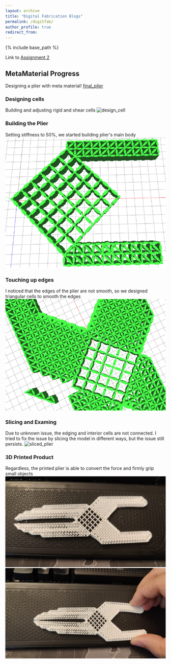 ```yaml
---
layout: archive
title: "Digital Fabrication Blogs"
permalink: /digitfab/
author_profile: true
redirect_from:
---
```


{% include base_path %}


Link to [Assignment 2](../cnm2)

## MetaMaterial Progress

Designing a plier with meta material!
[final_plier](../../images/digitfab/final_view.png)

### Designing cells

Building and adjusting rigid and shear cells
![design_cell](../../images/digitfab/design_cell.png)

### Building the Plier

Setting stiffness to 50%, we started building plier's main body
![building_block](<../images/digitfab/Building blocks.png>)

### Touching up edges

I noticed that the edges of the plier are not smooth, so we designed triangular cells to smooth the edges
![touch_up_edge](../images/digitfab/touch_up_edge.png)

### Slicing and Examing

Due to unknown issue, the edging and interior cells are not connected. I tried to fix the issue by slicing the model in different ways, but the issue still persists.
![sliced_plier](../../images/digitfab/sliced_plier.png)

### 3D Printed Product

Regardless, the printed plier is able to convert the force and firmly grip small objects
![printed_plier](../images/digitfab/printed_plier.jpg)
![pliter_gripping](../images/digitfab/printed_plier_2.jpg)